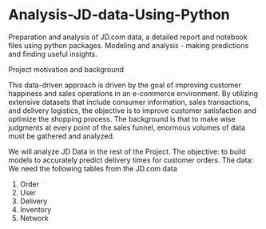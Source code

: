 # Analysis-JD-data-Using-Python

Preparation and analysis of JD.com data, a detailed report and notebook files using python packages. 
Modeling and analysis - making predictions and finding useful insights.

Project motivation and background

This data-driven approach is driven by the goal of improving customer happiness and sales operations in an e-commerce environment. By utilizing extensive datasets that include consumer information, sales transactions, and delivery logistics, the objective is to improve customer satisfaction and optimize the shopping process. The background is that to make wise judgments at every point of the sales funnel, enormous volumes of data must be gathered and analyzed.


We will analyze JD Data in the rest of the Project.
The objective: to build models to accurately predict delivery times for customer orders.
The data: We need the following tables from the JD.com data
1. Order
2. User
3. Delivery
4. Inventory
5. Network

   

   

   
